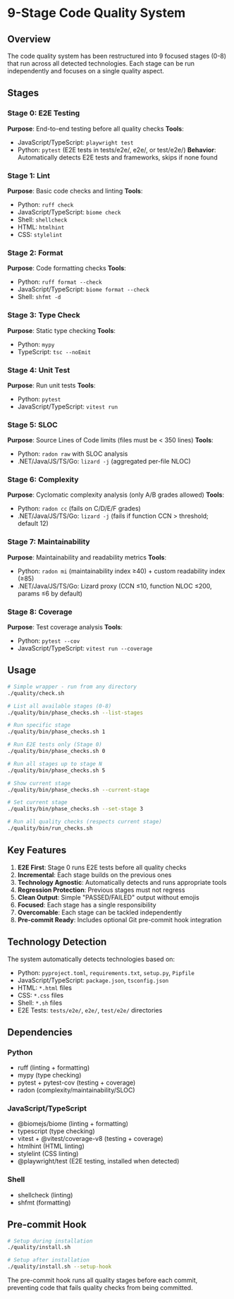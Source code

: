 # 9-Stage Code Quality System

## Overview
The code quality system has been restructured into 9 focused stages (0-8) that run across all detected technologies. Each stage can be run independently and focuses on a single quality aspect.

## Stages

### Stage 0: E2E Testing
**Purpose**: End-to-end testing before all quality checks
**Tools**:
- JavaScript/TypeScript: `playwright test`
- Python: `pytest` (E2E tests in tests/e2e/, e2e/, or test/e2e/)
**Behavior**: Automatically detects E2E tests and frameworks, skips if none found

### Stage 1: Lint
**Purpose**: Basic code checks and linting
**Tools**:
- Python: `ruff check`
- JavaScript/TypeScript: `biome check`
- Shell: `shellcheck`
- HTML: `htmlhint`
- CSS: `stylelint`

### Stage 2: Format
**Purpose**: Code formatting checks
**Tools**:
- Python: `ruff format --check`
- JavaScript/TypeScript: `biome format --check`
- Shell: `shfmt -d`

### Stage 3: Type Check
**Purpose**: Static type checking
**Tools**:
- Python: `mypy`
- TypeScript: `tsc --noEmit`

### Stage 4: Unit Test
**Purpose**: Run unit tests
**Tools**:
- Python: `pytest`
- JavaScript/TypeScript: `vitest run`

### Stage 5: SLOC
**Purpose**: Source Lines of Code limits (files must be < 350 lines)
**Tools**:
- Python: `radon raw` with SLOC analysis
- .NET/Java/JS/TS/Go: `lizard -j` (aggregated per-file NLOC)

### Stage 6: Complexity
**Purpose**: Cyclomatic complexity analysis (only A/B grades allowed)
**Tools**:
- Python: `radon cc` (fails on C/D/E/F grades)
- .NET/Java/JS/TS/Go: `lizard -j` (fails if function CCN > threshold; default 12)

### Stage 7: Maintainability
**Purpose**: Maintainability and readability metrics
**Tools**:
- Python: `radon mi` (maintainability index ≥40) + custom readability index (≥85)
- .NET/Java/JS/TS/Go: Lizard proxy (CCN ≤10, function NLOC ≤200, params ≤6 by default)

### Stage 8: Coverage
**Purpose**: Test coverage analysis
**Tools**:
- Python: `pytest --cov`
- JavaScript/TypeScript: `vitest run --coverage`

## Usage

```bash
# Simple wrapper - run from any directory
./quality/check.sh

# List all available stages (0-8)
./quality/bin/phase_checks.sh --list-stages

# Run specific stage
./quality/bin/phase_checks.sh 1

# Run E2E tests only (Stage 0)
./quality/bin/phase_checks.sh 0

# Run all stages up to stage N
./quality/bin/phase_checks.sh 5

# Show current stage
./quality/bin/phase_checks.sh --current-stage

# Set current stage
./quality/bin/phase_checks.sh --set-stage 3

# Run all quality checks (respects current stage)
./quality/bin/run_checks.sh
```

## Key Features

1. **E2E First**: Stage 0 runs E2E tests before all quality checks
2. **Incremental**: Each stage builds on the previous ones
3. **Technology Agnostic**: Automatically detects and runs appropriate tools
4. **Regression Protection**: Previous stages must not regress
5. **Clean Output**: Simple "PASSED/FAILED" output without emojis
6. **Focused**: Each stage has a single responsibility
7. **Overcomable**: Each stage can be tackled independently
8. **Pre-commit Ready**: Includes optional Git pre-commit hook integration

## Technology Detection

The system automatically detects technologies based on:
- Python: `pyproject.toml`, `requirements.txt`, `setup.py`, `Pipfile`
- JavaScript/TypeScript: `package.json`, `tsconfig.json`
- HTML: `*.html` files
- CSS: `*.css` files  
- Shell: `*.sh` files
- E2E Tests: `tests/e2e/`, `e2e/`, `test/e2e/` directories

## Dependencies

### Python
- ruff (linting + formatting)
- mypy (type checking)
- pytest + pytest-cov (testing + coverage)
- radon (complexity/maintainability/SLOC)

### JavaScript/TypeScript
- @biomejs/biome (linting + formatting)
- typescript (type checking)
- vitest + @vitest/coverage-v8 (testing + coverage)
- htmlhint (HTML linting)
- stylelint (CSS linting)
- @playwright/test (E2E testing, installed when detected)

### Shell
- shellcheck (linting)
- shfmt (formatting)

## Pre-commit Hook

```bash
# Setup during installation
./quality/install.sh

# Setup after installation
./quality/install.sh --setup-hook
```

The pre-commit hook runs all quality stages before each commit, preventing code that fails quality checks from being committed.
